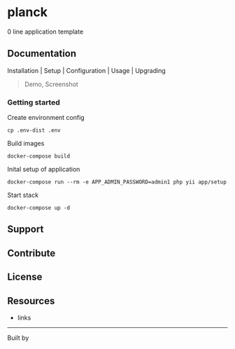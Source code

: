 planck
======

0 line application template

## Documentation

Installation | Setup | Configuration | Usage | Upgrading

> Demo, Screenshot

### Getting started

Create environment config

    cp .env-dist .env

Build images

    docker-compose build
    
Inital setup of application    

    docker-compose run --rm -e APP_ADMIN_PASSWORD=admin1 php yii app/setup
        
Start stack
        
    docker-compose up -d

## Support


## Contribute


## License


## Resources

- links

---

Built by
